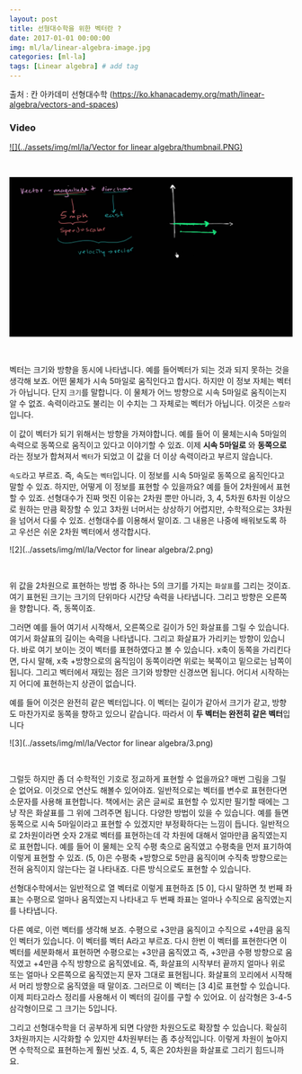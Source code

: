 ```yaml
---
layout: post
title: 선형대수학을 위한 벡터란 ?  
date: 2017-01-01 00:00:00
img: ml/la/linear-algebra-image.jpg
categories: [ml-la] 
tags: [Linear algebra] # add tag
---
```


출처 : 칸 아카데미 선형대수학 (https://ko.khanacademy.org/math/linear-algebra/vectors-and-spaces)

### Video 

[![](../assets/img/ml/la/Vector for linear algebra/thumbnail.PNG)](https://youtu.be/br7tS1t2SFE)

<br>

![1](../assets/img/ml/la/Vector%20for%20linear%20algebra/11.png)

<br>

벡터는 크기와 방향을 동시에 나타냅니다.
예를 들어벡터가 되는 것과 되지 못하는 것을 생각해 보죠. 
어떤 물체가 시속 5마일로 움직인다고 합시다. 하지만 이 정보 자체는 벡터가 아닙니다.
단지 `크기`를 말합니다. 이 물체가 어느 방향으로 시속 5마일로 움직이는지 알 수 없죠.
속력이라고도 불리는 이 수치는 그 자체로는 벡터가 아닙니다. 이것은 `스칼라`입니다.

이 값이 벡터가 되기 위해서는 방향을 가져야합니다. 
예를 들어 이 물체는시속 5마일의 속력으로 동쪽으로 움직이고 있다고 이야기할 수 있죠.
이제 **시속 5마일로** 와 **동쪽으로**라는 정보가 합쳐져서 `벡터`가 되었고 이 값을 더 이상 속력이라고 부르지 않습니다.

`속도`라고 부르죠. 즉, 속도는 `벡터`입니다.
이 정보를 시속 5마일로 동쪽으로 움직인다고 말할 수 있죠. 하지만, 어떻게 이 정보를 표현할 수 있을까요?
예를 들어 2차원에서 표현할 수 있죠. 선형대수가 진짜 멋진 이유는 2차원 뿐만 아니라, 3, 4, 5차원 
6차원 이상으로 원하는 만큼 확장할 수 있고 3차원 너머서는 상상하기 어렵지만, 수학적으로는 3차원을 넘어서 다룰 수 있죠.
선형대수를 이용해서 말이죠. 그 내용은 나중에 배워보도록 하고 우선은 쉬운 2차원 벡터에서 생각합시다.

![2](../assets/img/ml/la/Vector for linear algebra/2.png)

<br>

위 값을 2차원으로 표현하는 방법 중 하나는 5의 크기를 가지는 `화살표`를 그리는 것이죠. 
여기 표현된 크기는 크기의 단위마다 시간당 속력을 나타냅니다. 그리고 방향은 오른쪽을 향합니다. 즉, 동쪽이죠. 

그러면 예를 들어 여기서 시작해서, 오른쪽으로 길이가 5인 화살표를 그릴 수 있습니다.
여기서 화살표의 길이는 속력을 나타냅니다. 그리고 화살표가 가리키는 방향이 있습니다.
바로 여기 보이는 것이 벡터를 표현하였다고 볼 수 있습니다.
x축이 동쪽을 가리킨다면, 다시 말해, x축 +방향으로의 움직임이 동쪽이라면 위로는 북쪽이고
밑으로는 남쪽이 됩니다. 그리고 벡터에서 재밌는 점은 크기와 방향만 신경쓰면 됩니다. 
어디서 시작하는지 어디에 표현하는지 상관이 없습니다.

예를 들어 이것은 완전히 같은 벡터입니다. 이 벡터는 길이가 같아서 크기가 같고, 방향도 마찬가지로
동쪽을 향하고 있으니 같습니다.
따라서 이 **두 벡터는 완전히 같은 벡터**입니다

![3](../assets/img/ml/la/Vector for linear algebra/3.png)

<br>

그럴듯 하지만 좀 더 수학적인 기호로 정교하게 표현할 수 없을까요?
매번 그림을 그릴 순 없어요. 이것으로 연산도 해볼수 있어야죠.
일반적으로는 벡터를 변수로 표현한다면 소문자를 사용해 표현합니다.
책에서는 굵은 글씨로 표현할 수 있지만 필기할 때에는 그냥 작은 화살표를 그 위에 그려주면 됩니다.
다양한 방법이 있을 수 있습니다. 
예를 들면 동쪽으로 시속 5마일이라고 표현할 수 있겠지만 부정확하다는 느낌이 듭니다.
일반적으로 2차원이라면
숫자 2개로 벡터를 표현하는데 각 차원에 대해서 얼마만큼 움직였는지로 표현합니다.
예를 들어 이 물체는 오직 수평 축으로 움직였고 수평축을 먼저 표기하여 이렇게 표현할 수 있죠.
(5, 0)은 수평축 +방향으로 5만큼 움직이며 수직축 방향으로는 전혀 움직이지 않는다는 걸 나타내죠.
다른 방식으로도 표현할 수 있습니다. 

선형대수학에서는 일반적으로 열 벡터로 이렇게 표현하죠 [5 0], 다시 말하면 첫 번째 좌표는 수평으로 얼마나 움직였는지 나타내고
두 번째 좌표는 얼마나 수직으로 움직였는지를 나타냅니다. 

다른 예로, 이런 벡터를 생각해 보죠. 수평으로 +3만큼 움직이고 수직으로 +4만큼 움직인 벡터가 있습니다.
이 벡터를 벡터 A라고 부르죠. 다시 한번 이 벡터를 표현한다면 이 벡터를 세분화해서 표현하면 수평으로는
+3만큼 움직였고 즉, +3만큼 수평 방향으로 움직였고 +4만큼 수직 방향으로 움직였네요.
즉, 화살표의 시작부터 끝까지 얼마나 위로 또는 얼마나 오른쪽으로 움직였는지 문자 그대로 표현됩니다.
화살표의 꼬리에서 시작해서 머리 방향으로 움직였을 때 말이죠. 
그러므로 이 벡터는 [3 4]로 표현할 수 있습니다.
이제 피타고라스 정리를 사용해서 이 벡터의 길이를 구할 수 있어요.
이 삼각형은 3-4-5 삼각형이므로 그 크기는 5입니다.

그리고 선형대수학을 더 공부하게 되면 다양한 차원으도로 확장할 수 있습니다.
확실히 3차원까지는 시각화할 수 있지만 4차원부터는 좀 추상적입니다.
이렇게 차원이 높아지면 수학적으로 표현하는게 훨씬 낫죠.
4, 5, 혹은 20차원을 화살표로 그리기 힘드니까요.